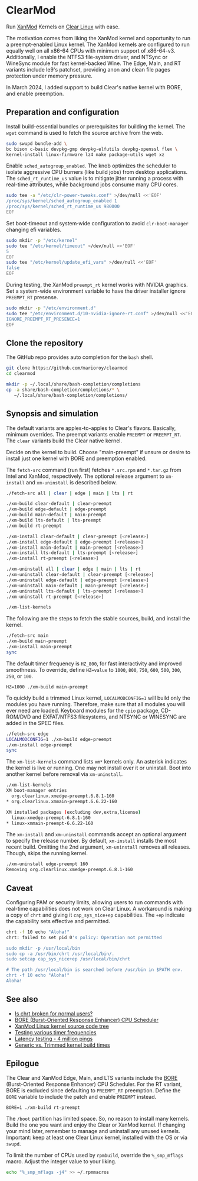 # ClearMod

Run [XanMod](https://github.com/xanmod) Kernels on [Clear Linux](https://www.clearlinux.org) with ease.

The motivation comes from liking the XanMod kernel and opportunity to run a
preempt-enabled Linux kernel. The XanMod kernels are configured to run equally
well on all x86-64 CPUs with minimum support of x86-64-v3. Additionally, I
enable the NTFS3 file-system driver, and NTSync or WineSync module for fast
kernel-backed Wine. The Edge, Main, and RT variants include le9's patchset,
providing anon and clean file pages protection under memory pressure.

In March 2024, I added support to build Clear's native kernel with BORE, and
enable preemption.

## Preparation and configuration

Install build-essential bundles or prerequisites for building the kernel.
The `wget` command is used to fetch the source archive from the web.

```bash
sudo swupd bundle-add \
bc bison c-basic devpkg-gmp devpkg-elfutils devpkg-openssl flex \
kernel-install linux-firmware lz4 make package-utils wget xz
```

Enable `sched_autogroup_enabled`. The knob optimizes the scheduler to isolate
aggressive CPU burners (like build jobs) from desktop applications.
The `sched_rt_runtime_us` value is to mitigate jitter running a process with
real-time attributes, while background jobs consume many CPU cores.

```bash
sudo tee -a "/etc/clr-power-tweaks.conf" >/dev/null <<'EOF'
/proc/sys/kernel/sched_autogroup_enabled 1
/proc/sys/kernel/sched_rt_runtime_us 980000
EOF
```

Set boot-timeout and system‐wide configuration to avoid `clr‐boot‐manager`
changing efi variables.

```bash
sudo mkdir -p "/etc/kernel"
sudo tee "/etc/kernel/timeout" >/dev/null <<'EOF'
5
EOF
sudo tee "/etc/kernel/update_efi_vars" >/dev/null <<'EOF'
false
EOF
```

During testing, the XanMod `preempt_rt` kernel works with NVIDIA graphics.
Set a system-wide environment variable to have the driver installer ignore
`PREEMPT_RT` presense.

```bash
sudo mkdir -p "/etc/environment.d"
sudo tee "/etc/environment.d/10-nvidia-ignore-rt.conf" >/dev/null <<'EOF'
IGNORE_PREEMPT_RT_PRESENCE=1
EOF
```

## Clone the repository

The GitHub repo provides auto completion for the `bash` shell.

```bash
git clone https://github.com/marioroy/clearmod
cd clearmod

mkdir -p ~/.local/share/bash-completion/completions
cp -a share/bash-completion/completions/* \
   ~/.local/share/bash-completion/completions/
```

## Synopsis and simulation

The default variants are apples-to-apples to Clear's flavors. Basically,
minimum overrides. The preempt variants enable `PREEMPT` or `PREEMPT_RT`.
The `clear` variants build the Clear native kernel.

Decide on the kernel to build. Choose "main-preempt" if unsure or desire
to install just one kernel with BORE and preemption enabled.

The `fetch-src` command (run first) fetches `*.src.rpm` and `*.tar.gz` from
Intel and XanMod, respectively. The optional release argument to `xm-install`
and `xm-uninstall` is described below.

```bash
./fetch-src all | clear | edge | main | lts | rt

./xm-build clear-default | clear-preempt
./xm-build edge-default | edge-preempt
./xm-build main-default | main-preempt
./xm-build lts-default | lts-preempt
./xm-build rt-preempt

./xm-install clear-default | clear-preempt [<release>]
./xm-install edge-default | edge-preempt [<release>]
./xm-install main-default | main-preempt [<release>]
./xm-install lts-default | lts-preempt [<release>]
./xm-install rt-preempt [<release>]

./xm-uninstall all | clear | edge | main | lts | rt
./xm-uninstall clear-default | clear-preempt [<release>]
./xm-uninstall edge-default | edge-preempt [<release>]
./xm-uninstall main-default | main-preempt [<release>]
./xm-uninstall lts-default | lts-preempt [<release>]
./xm-uninstall rt-preempt [<release>]

./xm-list-kernels
```

The following are the steps to fetch the stable sources, build, and
install the kernel.

```bash
./fetch-src main
./xm-build main-preempt
./xm-install main-preempt
sync
```

The default timer frequency is `HZ_800`, for fast interactivity and improved
smoothness. To override, define `HZ=value` to `1000`, `800`, `750`, `600`,
`500`, `300`, `250`, or `100`.

```text
HZ=1000 ./xm-build main-preempt
```

To quickly build a trimmed Linux kernel, `LOCALMODCONFIG=1` will build only
the modules you have running. Therefore, make sure that all modules you will
ever need are loaded. Keyboard modules for the `cpio` package, CD-ROM/DVD and
EXFAT/NTFS3 filesystems, and NTSYNC or WINESYNC are added in the SPEC files.

```bash
./fetch-src edge
LOCALMODCONFIG=1 ./xm-build edge-preempt
./xm-install edge-preempt
sync
```

The `xm-list-kernels` command lists `xm*` kernels only. An asterisk indicates
the kernel is live or running. One may not install over it or uninstall.
Boot into another kernel before removal via `xm-uninstall`.

```bash
./xm-list-kernels 
XM boot-manager entries
  org.clearlinux.xmedge-preempt.6.8.1-160
* org.clearlinux.xmmain-preempt.6.6.22-160

XM installed packages (excluding dev,extra,license)
  linux-xmedge-preempt-6.8.1-160
* linux-xmmain-preempt-6.6.22-160
```

The `xm-install` and `xm-uninstall` commands accept an optional argument to
specify the release number. By default, `xm-install` installs the most recent
build. Omitting the 2nd argument, `xm-uninstall` removes all releases.
Though, skips the running kernel.

```bash
./xm-uninstall edge-preempt 160
Removing org.clearlinux.xmedge-preempt.6.8.1-160
```

## Caveat

Configuring PAM or security limits, allowing users to run commands with
real-time capabilities does not work on Clear Linux. A workaround is making
a copy of `chrt` and giving it `cap_sys_nice+ep` capabilities. The `+ep`
indicate the capability sets effective and permitted.

```bash
chrt -f 10 echo "Aloha!"
chrt: failed to set pid 0's policy: Operation not permitted

sudo mkdir -p /usr/local/bin
sudo cp -a /usr/bin/chrt /usr/local/bin/.
sudo setcap cap_sys_nice+ep /usr/local/bin/chrt

# The path /usr/local/bin is searched before /usr/bin in $PATH env.
chrt -f 10 echo "Aloha!"
Aloha!
```

## See also

* [Is chrt broken for normal users?](https://github.com/clearlinux/distribution/issues/2962)
* [BORE (Burst-Oriented Response Enhancer) CPU Scheduler](https://github.com/firelzrd/bore-scheduler)
* [XanMod Linux kernel source code tree](https://github.com/xanmod/linux)
* [Testing various timer frequencies](https://gist.github.com/marioroy/f383f1e9f18498a251beb5c0a9f33dcf)
* [Latency testing - 4 million pings](https://gist.github.com/marioroy/5b36c9b650cb2af42e702922a8466d69)
* [Generic vs. Trimmed kernel build times](https://community.clearlinux.org/t/nvidia-and-xanmod-cl-updates/9299/15)

## Epilogue

The Clear and XanMod Edge, Main, and LTS variants include the [BORE](https://github.com/firelzrd/bore-scheduler) (Burst-Oriented Response Enhancer) CPU Scheduler. For the RT variant, BORE is excluded since defaulting to `PREEMPT_RT` preemption. Define the `BORE` variable to include the patch and enable `PREEMPT` instead.

```text
BORE=1 ./xm-build rt-preempt
```

The `/boot` partition has limited space. So, no reason to install many kernels.
Build the one you want and enjoy the Clear or XanMod kernel. If changing your
mind later, remember to manage and uninstall any unused kernels. Important:
keep at least one Clear Linux kernel, installed with the OS or via `swupd`.

To limit the number of CPUs used by `rpmbuild`, override the `%_smp_mflags`
macro. Adjust the integer value to your liking.

```bash
echo "%_smp_mflags -j4" >> ~/.rpmmacros
```

